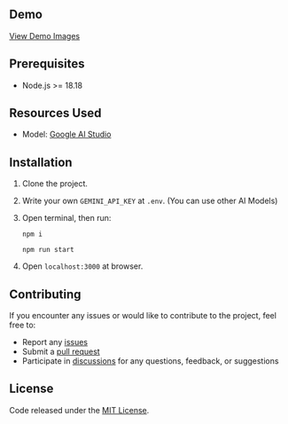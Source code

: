 ## Demo

<a href="https://github.com/raflizocky/chatbot-app/blob/main/demo-img/Demo.md">View Demo Images</a>

## Prerequisites

-   Node.js >= 18.18

## Resources Used

- Model: [Google AI Studio](https://aistudio.google.com/prompts/new_chat)

## Installation

1. Clone the project.

2. Write your own `GEMINI_API_KEY` at `.env`. (You can use other AI Models)
  
3. Open terminal, then run:

   ```
   npm i
   ```

   ```
   npm run start
   ```

4. Open `localhost:3000` at browser.

## Contributing

If you encounter any issues or would like to contribute to the project, feel free to:

-   Report any [issues](https://github.com/raflizocky/chatbot-app/issues)
-   Submit a [pull request](https://github.com/raflizocky/chatbot-app/pulls)
-   Participate in [discussions](https://github.com/raflizocky/chatbot-app/discussions) for any questions, feedback, or suggestions

## License

Code released under the [MIT License](https://github.com/raflizocky/chatbot-app/blob/master/LICENSE).
